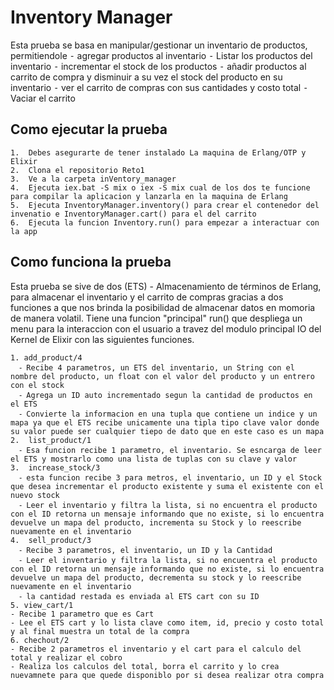 # Inventory Manager
Esta prueba se basa en manipular/gestionar un inventario de productos, permitiendole 
	⁃	agregar productos al inventario
	⁃	Listar los productos del inventario
	⁃	incrementar el stock de los productos
	⁃	añadir productos al carrito de compra y disminuir a su vez el stock del producto en su inventario
	⁃	ver el carrito de compras con sus cantidades y costo total 
	⁃	Vaciar el carrito 
## Como ejecutar la prueba
	1.	Debes asegurarte de tener instalado La maquina de Erlang/OTP y Elixir
	2.	Clona el repositorio Reto1 
	3.	Ve a la carpeta inVentory_manager
	4.	Ejecuta iex.bat -S mix o iex -S mix cual de los dos te funcione para compilar la aplicacion y lanzarla en la maquina de Erlang
	5.	Ejecuta InventoryManager.inventory() para crear el contenedor del invenatio e InventoryManager.cart() para el del carrito 
	6.	Ejecuta la funcion Inventory.run() para empezar a interactuar con la app
## Como funciona la prueba 
Esta prueba se sive de dos (ETS) - Almacenamiento de términos de Erlang, para almacenar el inventario y el carrito de compras gracias a dos funciones a que nos brinda la posibilidad de almacenar datos en momoria de manera volatil.
Tiene una funcion "principal" run() que despliega un menu para la interaccion con el usuario a travez del modulo principal IO del Kernel de Elixir con las siguientes funciones. 
	
 	1. add_product/4
	  ⁃	Recibe 4 parametros, un ETS del inventario, un String con el nombre del producto, un float con el valor del producto y un entrero con el stock 
	  ⁃	Agrega un ID auto incrementado segun la cantidad de productos en el ETS
	  ⁃	Convierte la informacion en una tupla que contiene un indice y un mapa ya que el ETS recibe unicamente una tipla tipo clave valor donde su valor puede ser cualquier tiepo de dato que en este caso es un mapa 
	2.	list_product/1
	  ⁃	Esa funcion recibe 1 parametro, el inventario. Se esncarga de leer el ETS y mostrarlo como una lista de tuplas con su clave y valor
	3.	increase_stock/3
	  ⁃	esta funcion recibe 3 para metros, el inventario, un ID y el Stock que desea incrementar el producto existente y suma el existente con el nuevo stock
	  ⁃	Leer el inventario y filtra la lista, si no encuentra el producto con el ID retorna un mensaje informando que no existe, si lo encuentra devuelve un mapa del producto, incrementa su Stock y lo reescribe nuevamente en el inventario
	4.	sell_product/3
	  ⁃	Recibe 3 parametros, el inventario, un ID y la Cantidad 
	  ⁃	Leer el inventario y filtra la lista, si no encuentra el producto con el ID retorna un mensaje informando que no existe, si lo encuentra devuelve un mapa del producto, decrementa su stock y lo reescribe nuevamente en el inventario
	  ⁃	la cantidad restada es enviada al ETS cart con su ID 
   	5. view_cart/1
	- Recibe 1 parametro que es Cart 
    - Lee el ETS cart y lo lista clave como item, id, precio y costo total y al final muestra un total de la compra
  	6. chechout/2
	- Recibe 2 parametros el inventario y el cart para el calculo del total y realizar el cobro
    - Realiza los calculos del total, borra el carrito y lo crea nuevamnete para que quede disponiblo por si desea realizar otra compra

